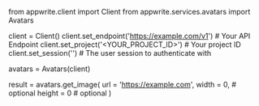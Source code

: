 from appwrite.client import Client
from appwrite.services.avatars import Avatars

client = Client()
client.set_endpoint('https://example.com/v1') # Your API Endpoint
client.set_project('<YOUR_PROJECT_ID>') # Your project ID
client.set_session('') # The user session to authenticate with

avatars = Avatars(client)

result = avatars.get_image(
    url = 'https://example.com',
    width = 0, # optional
    height = 0 # optional
)
